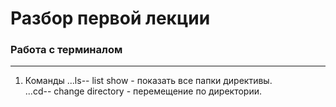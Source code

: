 # Разбор первой лекции
### Работа с терминалом 
***
1. Команды
...ls-- list show - показать все папки директивы.  
...cd-- change directory - перемещение по директории.

